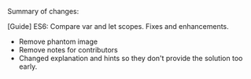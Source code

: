 Summary of changes:

[Guide] ES6: Compare var and let scopes. Fixes and enhancements.

- Remove phantom image
- Remove notes for contributors
- Changed explanation and hints so they don't provide the solution too early.
<!--stackedit_data:
eyJoaXN0b3J5IjpbLTExNjU3OTM1MzFdfQ==
-->